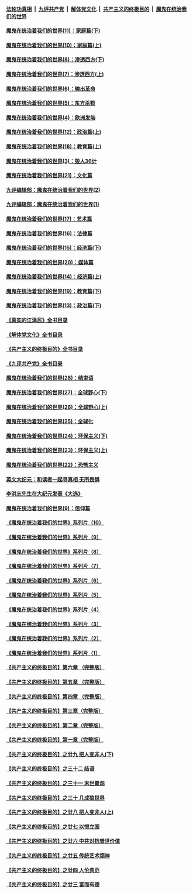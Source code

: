 ####  [法轮功真相](../../../../basic/blob/master/README.md?t=12040602) &nbsp;|&nbsp; [九评共产党](../../../../9ping.md/blob/master/README.md?t=12040602) &nbsp;|&nbsp; [解体党文化](../../../../jtdwh.md/blob/master/README.md?t=12040602)  &nbsp;|&nbsp; [共产主义的终极目的](../../../../gczydzjmd.md/blob/master/README.md?t=12040602) &nbsp;|&nbsp; [魔鬼在统治我们的世界](../../../../mgztzwmdsj.md/blob/master/README.md?t=12040602) 

#### [魔鬼在统治着我们的世界(11)：家庭篇(下)](../pages/nsc422/n10440961.md?t=12040602) 

#### [魔鬼在统治着我们的世界(10)：家庭篇(上)](../pages/nsc422/n10435448.md?t=12040602) 

#### [魔鬼在统治着我们的世界(8)：渗透西方(下)](../pages/nsc422/n10429603.md?t=12040602) 

#### [魔鬼在统治着我们的世界(7)：渗透西方(上)](../pages/nsc422/n10426013.md?t=12040602) 

#### [魔鬼在统治着我们的世界(6)：输出革命](../pages/nsc422/n10421536.md?t=12040602) 

#### [魔鬼在统治着我们的世界(5)：东方杀戮](../pages/nsc422/n10417707.md?t=12040602) 

#### [魔鬼在统治着我们的世界(4)：欧洲发端](../pages/nsc422/n10414890.md?t=12040602) 

#### [魔鬼在统治着我们的世界(12)：政治篇(上)](../pages/nsc422/n10444576.md?t=12040602) 

#### [魔鬼在统治着我们的世界(18)：教育篇(上)](../pages/nsc422/n10526970.md?t=12040602) 

#### [魔鬼在统治着我们的世界(3)：毁人36计](../pages/nsc422/n10411583.md?t=12040602) 

#### [魔鬼在统治着我们的世界(21)：文化篇](../pages/nsc422/n10597706.md?t=12040602) 

#### [九评编辑部：魔鬼在统治着我们的世界(2)](../pages/nsc422/n10410036.md?t=12040602) 

#### [九评编辑部：魔鬼在统治着我们的世界(1)](../pages/nsc422/n10406825.md?t=12040602) 

#### [魔鬼在统治着我们的世界(17)：艺术篇](../pages/nsc422/n10499093.md?t=12040602) 

#### [魔鬼在统治着我们的世界(16)：法律篇](../pages/nsc422/n10485969.md?t=12040602) 

#### [魔鬼在统治着我们的世界(15)：经济篇(下)](../pages/nsc422/n10469975.md?t=12040602) 

#### [魔鬼在统治着我们的世界(20)：媒体篇](../pages/nsc422/n10586579.md?t=12040602) 

#### [魔鬼在统治着我们的世界(14)：经济篇(上)](../pages/nsc422/n10457370.md?t=12040602) 

#### [魔鬼在统治着我们的世界(19)：教育篇(下)](../pages/nsc422/n10564808.md?t=12040602) 

#### [魔鬼在统治着我们的世界(13)：政治篇(下)](../pages/nsc422/n10448270.md?t=12040602) 

#### [《真实的江泽民》全书目录](../pages/nsc422/n13721399.md?t=12040602) 

#### [《解体党文化》全书目录](../pages/nsc422/n13721157.md?t=12040602) 

#### [《共产主义的终极目的》全书目录](../pages/nsc422/n13721048.md?t=12040602) 

#### [《九评共产党》全书目录](../pages/nsc422/n13708085.md?t=12040602) 

#### [魔鬼在统治着我们的世界(28)：结束语](../pages/nsc422/n10936246.md?t=12040602) 

#### [魔鬼在统治着我们的世界(27)：全球野心(下)](../pages/nsc422/n10928319.md?t=12040602) 

#### [魔鬼在统治着我们的世界(26)：全球野心(上)](../pages/nsc422/n10900318.md?t=12040602) 

#### [魔鬼在统治着我们的世界(25)：全球化](../pages/nsc422/n10788205.md?t=12040602) 

#### [魔鬼在统治着我们的世界(24)：环保主义(下)](../pages/nsc422/n10695307.md?t=12040602) 

#### [魔鬼在统治着我们的世界(23)：环保主义(上)](../pages/nsc422/n10688613.md?t=12040602) 

#### [魔鬼在统治着我们的世界(22)：恐怖主义](../pages/nsc422/n10614727.md?t=12040602) 

#### [英文大纪元：和读者一起寻真相 无所畏惧](../pages/nsc422/n12542027.md?t=12040602) 

#### [李洪志先生在大纪元发表《大选》](../pages/nsc422/n12534746.md?t=12040602) 

#### [魔鬼在统治着我们的世界(9)：信仰篇](../pages/nsc422/n10432159.md?t=12040602) 

#### [《魔鬼在统治着我们的世界》系列片（10）](../pages/nsc422/n12292670.md?t=12040602) 

#### [《魔鬼在统治着我们的世界》系列片（9）](../pages/nsc422/n12290859.md?t=12040602) 

#### [《魔鬼在统治着我们的世界》系列片（8）](../pages/nsc422/n12287445.md?t=12040602) 

#### [《魔鬼在统治着我们的世界》系列片（7）](../pages/nsc422/n12283425.md?t=12040602) 

#### [《魔鬼在统治着我们的世界》系列片（6）](../pages/nsc422/n12282314.md?t=12040602) 

#### [《魔鬼在统治着我们的世界》系列片（5）](../pages/nsc422/n12281419.md?t=12040602) 

#### [《魔鬼在统治着我们的世界》系列片（4）](../pages/nsc422/n12274024.md?t=12040602) 

#### [《魔鬼在统治着我们的世界》系列片（3）](../pages/nsc422/n12271322.md?t=12040602) 

#### [《魔鬼在统治着我们的世界》系列片（2）](../pages/nsc422/n12269049.md?t=12040602) 

#### [《魔鬼在统治着我们的世界》系列片（1）](../pages/nsc422/n12267575.md?t=12040602) 

#### [【共产主义的终极目的】第六章 （完整版）](../pages/nsc422/n11428913.md?t=12040602) 

#### [【共产主义的终极目的】第五章 （完整版）](../pages/nsc422/n11428912.md?t=12040602) 

#### [【共产主义的终极目的】第四章 （完整版）](../pages/nsc422/n11428907.md?t=12040602) 

#### [【共产主义的终极目的】第三章（完整版）](../pages/nsc422/n11428848.md?t=12040602) 

#### [【共产主义的终极目的】第二章（完整版）](../pages/nsc422/n11428831.md?t=12040602) 

#### [【共产主义的终极目的】第一章（完整版）](../pages/nsc422/n11417651.md?t=12040602) 

#### [【共产主义的终极目的】之廿九 把人变非人(下)](../pages/nsc422/n11344140.md?t=12040602) 

#### [【共产主义的终极目的】之三十二 结语](../pages/nsc422/n11360535.md?t=12040602) 

#### [【共产主义的终极目的】之三十一 末世景观](../pages/nsc422/n11351129.md?t=12040602) 

#### [【共产主义的终极目的】之三十 几成狼世界](../pages/nsc422/n11348280.md?t=12040602) 

#### [【共产主义的终极目的】之廿八 把人变非人(上)](../pages/nsc422/n11340492.md?t=12040602) 

#### [【共产主义的终极目的】之廿七 以恨立国](../pages/nsc422/n11336944.md?t=12040602) 

#### [【共产主义的终极目的】之廿六 中共对抗普世价值](../pages/nsc422/n11324785.md?t=12040602) 

#### [【共产主义的终极目的】之廿五 传统艺术颂神](../pages/nsc422/n11296396.md?t=12040602) 

#### [【共产主义的终极目的】之廿四 人伦典范](../pages/nsc422/n11296397.md?t=12040602) 

#### [【共产主义的终极目的】之廿三 富而有德](../pages/nsc422/n11283598.md?t=12040602) 

